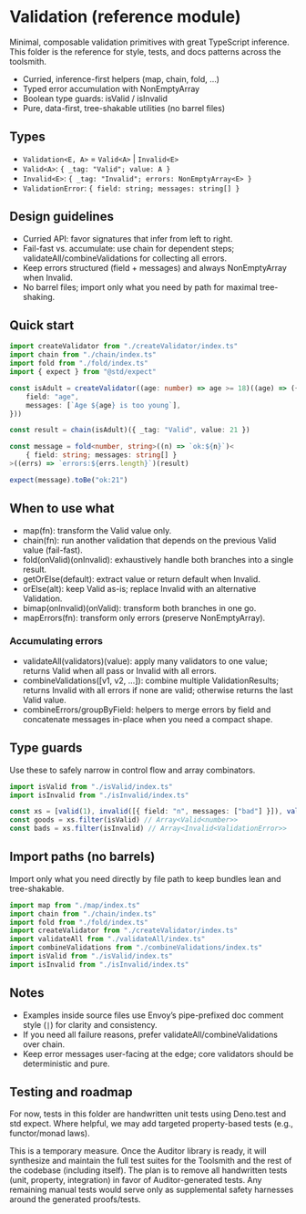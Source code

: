 # Validation (reference module)

Minimal, composable validation primitives with great TypeScript inference. This folder is the reference for style, tests, and docs patterns across the toolsmith.

- Curried, inference-first helpers (map, chain, fold, …)
- Typed error accumulation with NonEmptyArray<ValidationError>
- Boolean type guards: isValid / isInvalid
- Pure, data-first, tree-shakable utilities (no barrel files)

## Types

- `Validation<E, A>` = `Valid<A>` | `Invalid<E>`
- `Valid<A>`: `{ _tag: "Valid"; value: A }`
- `Invalid<E>`: `{ _tag: "Invalid"; errors: NonEmptyArray<E> }`
- `ValidationError`: `{ field: string; messages: string[] }`

## Design guidelines

- Curried API: favor signatures that infer from left to right.
- Fail-fast vs. accumulate: use chain for dependent steps; validateAll/combineValidations for collecting all errors.
- Keep errors structured (field + messages) and always NonEmptyArray when Invalid.
- No barrel files; import only what you need by path for maximal tree-shaking.

## Quick start

```ts
import createValidator from "./createValidator/index.ts"
import chain from "./chain/index.ts"
import fold from "./fold/index.ts"
import { expect } from "@std/expect"

const isAdult = createValidator((age: number) => age >= 18)((age) => ({
	field: "age",
	messages: [`Age ${age} is too young`],
}))

const result = chain(isAdult)({ _tag: "Valid", value: 21 })

const message = fold<number, string>((n) => `ok:${n}`)<
	{ field: string; messages: string[] }
>((errs) => `errors:${errs.length}`)(result)

expect(message).toBe("ok:21")
```

## When to use what

- map(fn): transform the Valid value only.
- chain(fn): run another validation that depends on the previous Valid value (fail-fast).
- fold(onValid)(onInvalid): exhaustively handle both branches into a single result.
- getOrElse(default): extract value or return default when Invalid.
- orElse(alt): keep Valid as-is; replace Invalid with an alternative Validation.
- bimap(onInvalid)(onValid): transform both branches in one go.
- mapErrors(fn): transform only errors (preserve NonEmptyArray).

### Accumulating errors

- validateAll(validators)(value): apply many validators to one value; returns Valid when all pass or Invalid with all errors.
- combineValidations([v1, v2, …]): combine multiple ValidationResults; returns Invalid with all errors if none are valid; otherwise returns the last Valid value.
- combineErrors/groupByField: helpers to merge errors by field and concatenate messages in-place when you need a compact shape.

## Type guards

Use these to safely narrow in control flow and array combinators.

```ts
import isValid from "./isValid/index.ts"
import isInvalid from "./isInvalid/index.ts"

const xs = [valid(1), invalid([{ field: "n", messages: ["bad"] }]), valid(2)]
const goods = xs.filter(isValid) // Array<Valid<number>>
const bads = xs.filter(isInvalid) // Array<Invalid<ValidationError>>
```

## Import paths (no barrels)

Import only what you need directly by file path to keep bundles lean and tree-shakable.

```ts
import map from "./map/index.ts"
import chain from "./chain/index.ts"
import fold from "./fold/index.ts"
import createValidator from "./createValidator/index.ts"
import validateAll from "./validateAll/index.ts"
import combineValidations from "./combineValidations/index.ts"
import isValid from "./isValid/index.ts"
import isInvalid from "./isInvalid/index.ts"
```

## Notes

- Examples inside source files use Envoy’s pipe-prefixed doc comment style (`|`) for clarity and consistency.
- If you need all failure reasons, prefer validateAll/combineValidations over chain.
- Keep error messages user-facing at the edge; core validators should be deterministic and pure.

## Testing and roadmap

For now, tests in this folder are handwritten unit tests using Deno.test and std expect. Where helpful, we may add targeted property-based tests (e.g., functor/monad laws).

This is a temporary measure. Once the Auditor library is ready, it will synthesize and maintain the full test suites for the Toolsmith and the rest of the codebase (including itself). The plan is to remove all handwritten tests (unit, property, integration) in favor of Auditor-generated tests. Any remaining manual tests would serve only as supplemental safety harnesses around the generated proofs/tests.
